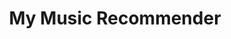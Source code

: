 ---
title: My Music Recommender
emoji: 🎵
colorFrom: indigo
colorTo: blue
sdk: static
app_file: app.py
---